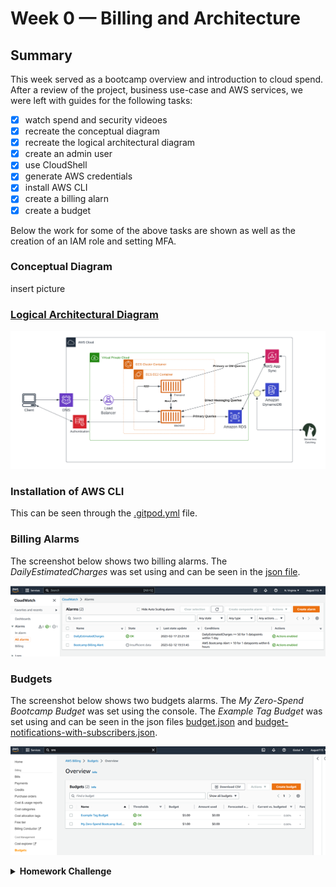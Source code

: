 # Week 0 — Billing and Architecture

## Summary
This week served as a bootcamp overview and introduction to cloud spend. After a review of the project, business use-case and AWS services, we were left with guides for the following tasks: 
- [x] watch spend and security videoes
- [x] recreate the conceptual diagram
- [x] recreate the logical architectural diagram
- [x] create an admin user
- [x] use CloudShell
- [x] generate AWS credentials
- [x] install AWS CLI
- [x] create a billing alarn
- [x] create a budget

Below the work for some of the above tasks are shown as well as the creation of an IAM role and setting MFA.

### Conceptual Diagram
insert picture

### [Logical Architectural Diagram](https://lucid.app/lucidchart/b2da19de-4219-479b-b164-423dee699c3b/edit?viewport_loc=-318%2C-278%2C2560%2C1130%2C0_0&invitationId=inv_6fb4c238-057a-44ed-8fc1-15d39b8bd421)
![Logical Diagram Screenshot](assets/Logical-Aws-Cruddur.png)

### Installation of AWS CLI
This can be seen through the [.gitpod.yml](https://github.com/August115/aws-bootcamp-cruddur-2023/blob/main/.gitpod.yml) file.

### Billing Alarms
The screenshot below shows two billing alarms. The *DailyEstimatedCharges* was set using and can be seen in the [json file](https://github.com/August115/aws-bootcamp-cruddur-2023/blob/main/aws/json/alarm-config.json).

![Alarms Screenshot](assets/alarmsaws.png)

### Budgets
The screenshot below shows two budgets alarms. The *My Zero-Spend Bootcamp Budget* was set using the console. The *Example Tag Budget* was set using and can be seen in the json files [budget.json](https://github.com/August115/aws-bootcamp-cruddur-2023/blob/main/aws/json/budget.json) and [budget-notifications-with-subscribers.json](https://github.com/August115/aws-bootcamp-cruddur-2023/blob/main/aws/json/budget-notifications-with-subscribers.json).

![Budgets Screenshot](assets/budgesaws.png)

<details>
  
  <strong> <summary>Homework Challenge</summary> </strong>
  
  ### IAM Role and MFA
  In addition to the above I set an IAM role with
 
</details>

